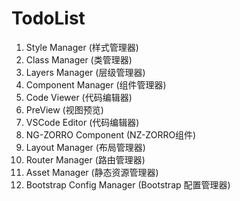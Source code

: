 # TodoList

1. Style Manager (样式管理器)
2. Class Manager (类管理器)
3. Layers Manager (层级管理器)
4. Component Manager (组件管理器)
5. Code Viewer (代码编辑器)
6. PreView (视图预览)
7. VSCode Editor (代码编辑器)
8. NG-ZORRO Component (NZ-ZORRO组件)
9. Layout Manager (布局管理器)
10. Router Manager (路由管理器)
11. Asset Manager (静态资源管理器)
12. Bootstrap Config Manager (Bootstrap 配置管理器)

#
